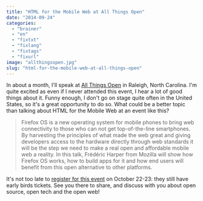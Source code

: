 ```yaml
---
title: "HTML for the Mobile Web at All Things Open"
date: "2014-09-24"
categories: 
  - "brainer"
  - "en"
  - "fixtxt"
  - "fixlang"
  - "fixtags"
  - "fixurl"
image: "allthingsopen.jpg"
slug: "html-for-the-mobile-web-at-all-things-open"
---
```


In about a month, I'll speak at [All Things Open](https://allthingsopen.org/ "All Things Open Website") in Raleigh, North Carolina. I'm quite excited as even if I never attended this event, I hear a lot of good things about it. Funny enough, I don't go on stage quite often in the United States, so it's a great opportunity to do so. What could be a better topic than talking about HTML for the Mobile Web at an event like this?

> Firefox OS is a new operating system for mobile phones to bring web connectivity to those who can not get top-of-the-line smartphones. By harvesting the principles of what made the web great and giving developers access to the hardware directly through web standards it will be the step we need to make a real open and affordable mobile web a reality. In this talk, Frédéric Harper from Mozilla will show how Firefox OS works, how to build apps for it and how end users will benefit from this open alternative to other platforms.

It's not too late to [register for this event](https://allthingsopen.org "Registration page for All Things Open") on October 22-23: they still have early birds tickets. See you there to share, and discuss with you about open source, open tech and the open web!
